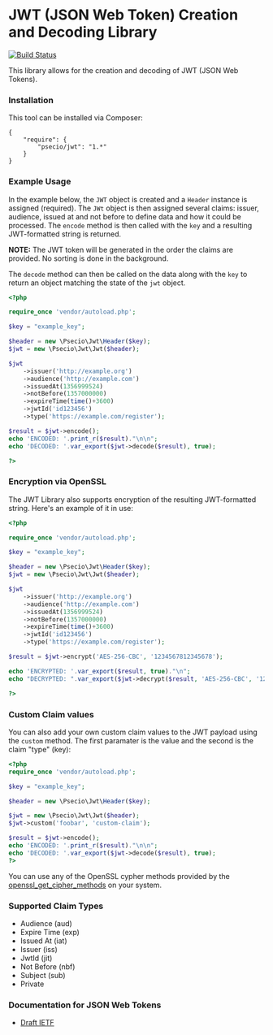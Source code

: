 JWT (JSON Web Token) Creation and Decoding Library
====================

[![Build Status](https://travis-ci.org/psecio/jwt.svg?branch=master)](http://travis-ci.org/psecio/jwt)

This library allows for the creation and decoding of JWT (JSON Web Tokens).

### Installation

This tool can be installed via Composer:

```
{
	"require": {
		"psecio/jwt": "1.*"
	}
}
```

### Example Usage

In the example below, the `JWT` object is created and a `Header` instance is assigned (required). The `JWt` object is then
assigned several claims: issuer, audience, issued at and not before to define data and how it could be processed. The `encode`
method is then called with the `key` and a resulting JWT-formatted string is returned.

**NOTE:** The JWT token will be generated in the order the claims are provided. No sorting is done in the background.

The `decode` method can then be called on the data along with the `key` to return an object matching the state of the `jwt` object.

```php
<?php

require_once 'vendor/autoload.php';

$key = "example_key";

$header = new \Psecio\Jwt\Header($key);
$jwt = new \Psecio\Jwt\Jwt($header);

$jwt
    ->issuer('http://example.org')
    ->audience('http://example.com')
	->issuedAt(1356999524)
	->notBefore(1357000000)
	->expireTime(time()+3600)
	->jwtId('id123456')
	->type('https://example.com/register');

$result = $jwt->encode();
echo 'ENCODED: '.print_r($result)."\n\n";
echo 'DECODED: '.var_export($jwt->decode($result), true);

?>
```

### Encryption via OpenSSL

The JWT Library also supports encryption of the resulting JWT-formatted string. Here's an example of it in use:

```php
<?php

require_once 'vendor/autoload.php';

$key = "example_key";

$header = new \Psecio\Jwt\Header($key);
$jwt = new \Psecio\Jwt\Jwt($header);

$jwt
    ->issuer('http://example.org')
    ->audience('http://example.com')
	->issuedAt(1356999524)
	->notBefore(1357000000)
	->expireTime(time()+3600)
	->jwtId('id123456')
	->type('https://example.com/register');

$result = $jwt->encrypt('AES-256-CBC', '1234567812345678');

echo 'ENCRYPTED: '.var_export($result, true)."\n";
echo "DECRYPTED: ".var_export($jwt->decrypt($result, 'AES-256-CBC', '1234567812345678'), true)."\n";

?>
```

### Custom Claim values

You can also add your own custom claim values to the JWT payload using the `custom` method. The first paramater is the value and the second is the claim "type" (key):

```php
<?php
require_once 'vendor/autoload.php';

$key = "example_key";

$header = new \Psecio\Jwt\Header($key);

$jwt = new \Psecio\Jwt\Jwt($header);
$jwt->custom('foobar', 'custom-claim');

$result = $jwt->encode();
echo 'ENCODED: '.print_r($result)."\n\n";
echo 'DECODED: '.var_export($jwt->decode($result), true);
?>
```

You can use any of the OpenSSL cypher methods provided by the [openssl_get_cipher_methods](http://us3.php.net/openssl_get_cipher_methods) on your system.

### Supported Claim Types

- Audience (aud)
- Expire Time (exp)
- Issued At (iat)
- Issuer (iss)
- JwtId (jit)
- Not Before (nbf)
- Subject (sub)
- Private

### Documentation for JSON Web Tokens

- [Draft IETF](http://self-issued.info/docs/draft-ietf-oauth-json-web-token.html)